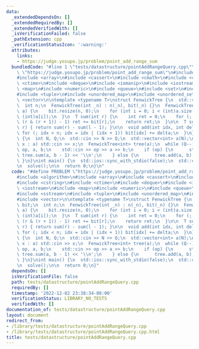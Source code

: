 ```yaml
---
data:
  _extendedDependsOn: []
  _extendedRequiredBy: []
  _extendedVerifiedWith: []
  _isVerificationFailed: false
  _pathExtension: cpp
  _verificationStatusIcon: ':warning:'
  attributes:
    links:
    - https://judge.yosupo.jp/problem/point_add_range_sum
  bundledCode: "#line 1 \"tests/datastructure/pointAddRangeQuery.cpp\"\n#define PROBLEM\
    \ \"https://judge.yosupo.jp/problem/point_add_range_sum\"\n#include <algorithm>\n\
    #include <array>\n#include <cassert>\n#include <cmath>\n#include <cstring>\n#include\
    \ <ctime>\n#include <deque>\n#include <iomanip>\n#include <iostream>\n#include\
    \ <map>\n#include <numeric>\n#include <queue>\n#include <set>\n#include <sstream>\n\
    #include <tuple>\n#include <unordered_map>\n#include <unordered_set>\n#include\
    \ <vector>\n\ntemplate <typename T>\nstruct FenwickTree {\n  std::vector<T> bit;\n\
    \  int n;\n  FenwickTree(int _n) : n(_n), bit(_n) {}\n  FenwickTree(std::vector<T>\
    \ a) {\n    bit.resize(n, 0);\n    for (int i = 0; i < (int)a.size(); i++) add(i,\
    \ (int)a[i]);\n  }\n  T sum(int r) {\n    int ret = 0;\n    for (; r >= 0; r =\
    \ (r & (r + 1)) - 1) ret += bit[r];\n    return ret;\n  }\n\n  T sum(int l, int\
    \ r) { return sum(r) - sum(l - 1); }\n\n  void add(int idx, int delta) {\n   \
    \ for (; idx < n; idx = idx | (idx + 1)) bit[idx] += delta;\n  }\n};\n\nvoid solve()\
    \ {\n  int N, Q;\n  std::cin >> N >> Q;\n  std::vector<int> a(N);\n  for (int&\
    \ x : a) std::cin >> x;\n  FenwickTree<int> tree(a);\n  while (Q--) {\n    int\
    \ op, a, b;\n    std::cin >> op >> a >> b;\n    if (op) {\n      std::cout <<\
    \ tree.sum(a, b - 1) << '\\n';\n    } else {\n      tree.add(a, b);\n    }\n \
    \ }\n}\nint main() {\n  std::ios::sync_with_stdio(false);\n  std::cin.tie(0);\n\
    \n  solve();\n\n  return 0;\n}\n"
  code: "#define PROBLEM \"https://judge.yosupo.jp/problem/point_add_range_sum\"\n\
    #include <algorithm>\n#include <array>\n#include <cassert>\n#include <cmath>\n\
    #include <cstring>\n#include <ctime>\n#include <deque>\n#include <iomanip>\n#include\
    \ <iostream>\n#include <map>\n#include <numeric>\n#include <queue>\n#include <set>\n\
    #include <sstream>\n#include <tuple>\n#include <unordered_map>\n#include <unordered_set>\n\
    #include <vector>\n\ntemplate <typename T>\nstruct FenwickTree {\n  std::vector<T>\
    \ bit;\n  int n;\n  FenwickTree(int _n) : n(_n), bit(_n) {}\n  FenwickTree(std::vector<T>\
    \ a) {\n    bit.resize(n, 0);\n    for (int i = 0; i < (int)a.size(); i++) add(i,\
    \ (int)a[i]);\n  }\n  T sum(int r) {\n    int ret = 0;\n    for (; r >= 0; r =\
    \ (r & (r + 1)) - 1) ret += bit[r];\n    return ret;\n  }\n\n  T sum(int l, int\
    \ r) { return sum(r) - sum(l - 1); }\n\n  void add(int idx, int delta) {\n   \
    \ for (; idx < n; idx = idx | (idx + 1)) bit[idx] += delta;\n  }\n};\n\nvoid solve()\
    \ {\n  int N, Q;\n  std::cin >> N >> Q;\n  std::vector<int> a(N);\n  for (int&\
    \ x : a) std::cin >> x;\n  FenwickTree<int> tree(a);\n  while (Q--) {\n    int\
    \ op, a, b;\n    std::cin >> op >> a >> b;\n    if (op) {\n      std::cout <<\
    \ tree.sum(a, b - 1) << '\\n';\n    } else {\n      tree.add(a, b);\n    }\n \
    \ }\n}\nint main() {\n  std::ios::sync_with_stdio(false);\n  std::cin.tie(0);\n\
    \n  solve();\n\n  return 0;\n}"
  dependsOn: []
  isVerificationFile: false
  path: tests/datastructure/pointAddRangeQuery.cpp
  requiredBy: []
  timestamp: '2022-12-02 23:38:34-08:00'
  verificationStatus: LIBRARY_NO_TESTS
  verifiedWith: []
documentation_of: tests/datastructure/pointAddRangeQuery.cpp
layout: document
redirect_from:
- /library/tests/datastructure/pointAddRangeQuery.cpp
- /library/tests/datastructure/pointAddRangeQuery.cpp.html
title: tests/datastructure/pointAddRangeQuery.cpp
---
```

